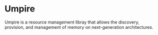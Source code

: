 # Umpire

Umpire is a resource management libray that allows the discovery, provision,
and management of memory on next-generation architectures.
